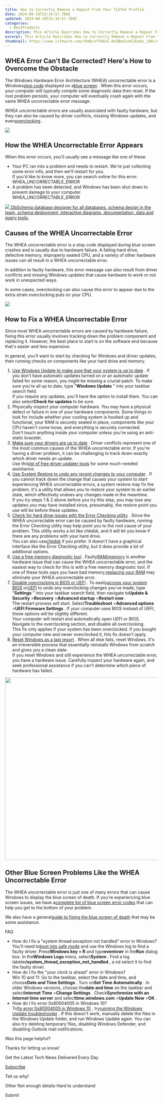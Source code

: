 ```yaml
---
title: How to Correctly Remove a Repost From Your TikTok Profile
date: 2024-08-18T23:34:57.789Z
updated: 2024-08-19T23:34:57.789Z
categories:
  - BestProducts
description: This Article Describes How to Correctly Remove a Repost From Your TikTok Profile
excerpt: This Article Describes How to Correctly Remove a Repost From Your TikTok Profile
thumbnail: https://www.lifewire.com/thmb/ofVXEuC-0nZBwdixH12Uz6x_iO8=/400x300/filters:no_upscale():max_bytes(150000):strip_icc():format(webp)/GettyImages-1273369281-398a08a5bf564a64a278f02404642c9d.jpg
---
```


## WHEA Error Can't Be Corrected? Here's How to Overcome the Obstacle
 The Windows Hardware Error Architecture (WHEA) uncorrectable error is a Windows[stop code](https://www.lifewire.com/what-is-a-stop-code-2625685) displayed on a[blue screen](https://www.lifewire.com/blue-screen-of-death-bsod-2625816) . When this error occurs, your computer will typically compile some diagnostic data then reset. If the root problem persists, your computer will eventually crash again with the same WHEA uncorrectable error message.

 WHEA uncorrectable errors are usually associated with faulty hardware, but they can also be caused by driver conflicts, missing Windows updates, and even[overclocking](https://www.lifewire.com/what-is-overclocking-a-computer-4092341) .

<!-- affiliate ads begin -->
<a href="https://secure.2checkout.com/order/checkout.php?PRODS=4620778&QTY=1&AFFILIATE=108875&CART=1"><img src="https://secure.avangate.com/images/merchant/07dd4d5a72f5740ef0f035f201951476/300__250banner.jpg" border="0"></a>
<!-- affiliate ads end -->
## How the WHEA Uncorrectable Error Appears

 When this error occurs, you'll usually see a message like one of these:

* Your PC ran into a problem and needs to restart. We're just collecting some error info, and then we'll restart for you.  
 If you'd like to know more, you can search online for this error: WHEA\_UNCORRECTABLE\_ERROR
* A problem has been detected, and Windows has been shut down to prevent damage to your computer.  
 WHEA\_UNCORRECTABLE\_ERROR

<!-- affiliate ads begin -->
<a href="https://shop.dbschema.com/order/checkout.php?PRODS=19867419&QTY=1&AFFILIATE=108875&CART=1"> <img src="https://secure.avangate.com/images/merchant/176b22bab4e94a28619ca2433b2ef241/products/1_icon256.png" border="0">
DbSchema database designer for all databases, schema design in the team, schema deployment, interactive diagrams, documentation, data and query tools. </a>
<!-- affiliate ads end -->
## Causes of the WHEA Uncorrectable Error

 The WHEA uncorrectable error is a stop code displayed during blue screen crashes and is usually due to hardware failure. A failing hard drive, defective memory, improperly seated CPU, and a variety of other hardware issues can all result in a WHEA uncorrectable error.

 In addition to faulty hardware, this error message can also result from driver conflicts and missing Windows updates that cause hardware to work or not work in unexpected ways.

 In some cases, overclocking can also cause this error to appear due to the extra strain overclocking puts on your CPU.

<!-- affiliate ads begin -->
<a href="https://estore.winxdvd.com/order/checkout.php?PRODS=12653808&QTY=1&AFFILIATE=108875&CART=1"><img src="https://www.winxdvd.com/affiliate/new-banner/wt-500x500.jpg" border="0"></a>
<!-- affiliate ads end -->
## How to Fix a WHEA Uncorrectable Error

 Since most WHEA uncorrectable errors are caused by hardware failure, fixing this error usually involves tracking down the problem component and replacing it. However, the best place to start is on the software end because that's easier and less expensive.

 In general, you'll want to start by checking for Windows and driver updates, then running checks on components like your hard drive and memory.

1. [Use Windows Update to make sure that your system is up to date](https://www.lifewire.com/how-to-check-for-install-windows-updates-2624596) . If you don't have automatic updates turned on or an automatic update failed for some reason, you might be missing a crucial patch. To make sure you're all up to date, type "**Windows Update** " into your taskbar search field.  
 If you require any updates, you'll have the option to install them. You can also select**Check for updates** to be sure.
2. Physically inspect your computer hardware. You may have a physical defect or failure in one of your hardware components. Some things to look for include whether your cooling system is hooked up and functional, your RAM is securely seated in place, components like your CPU haven't come loose, and everything is securely connected.  
 Don't touch anything inside your computer unless you're using an anti-static bracelet.
3. [Make sure your drivers are up to date](https://www.lifewire.com/how-to-update-drivers-in-windows-2619214) . Driver conflicts represent one of the most common causes of the WHEA uncorrectable error. If you're having a driver problem, it can be challenging to track down exactly which driver needs an update.  
 Use this[list of free driver updater tools](https://www.lifewire.com/free-driver-updater-tools-2619206) for some much-needed assistance.
4. [Use System Restore to undo any recent changes to your computer](https://www.lifewire.com/how-to-use-system-restore-in-windows-2626131) . If you cannot track down the change that causes your system to start experiencing WHEA uncorrectable errors, a system restore may fix the problem. It's a utility that allows you to restore your system to an earlier state, which effectively undoes any changes made in the meantime.  
 If you try steps 1 & 2 above before you try this step, you may lose any updates you may have installed since, presumably, the restore point you use will be before these updates.
5. [Check for hard drive issues with the Error Checking utility](https://www.lifewire.com/how-to-scan-a-hard-drive-using-error-checking-2624497) . Since the WHEA uncorrectable error can be caused by faulty hardware, running the Error Checking utility may help point you to the root cause of your problem. This utility works a lot like chkdsk, and it will let you know if there are any problems with your hard drive.  
 You can also use[chkdsk](https://www.lifewire.com/chkdsk-command-2625838) if you prefer. It doesn't have a graphical interface like the Error Checking utility, but it does provide a lot of additional options.
6. [Use a free memory diagnostic tool](https://www.lifewire.com/free-memory-test-programs-2626178) . Faulty[RAM/memory](https://www.lifewire.com/what-is-random-access-memory-ram-2618159) is another hardware issue that can cause the WHEA uncorrectable error, and the easiest way to check for this is with a free memory diagnostic tool. If one of these tools says you have bad memory,[replacing your RAM](https://www.lifewire.com/how-to-replace-the-memory-ram-in-a-computer-2626201) may eliminate your WHEA uncorrectable error.
7. [Disable overclocking in BIOS or UEFI](https://www.lifewire.com/bios-settings-831400) . To easily[access your system BIOS](https://www.lifewire.com/how-to-enter-bios-2624481) or[UEFI](https://www.lifewire.com/unified-extensible-firmware-interface-833069) to undo any overclocking changes you've made, type "**Settings** " into your taskbar search field, then navigate to**Update & Security** \>**Recovery** \>**Advanced startup** \>**Restart now** .  
 The restart process will start. Select**Troubleshoot** \>**Advanced options** \>**UEFI Firmware Settings** . If your computer uses BIOS instead of UEFI, these options will be slightly different.  
 Your computer will restart and automatically open UEFI or BIOS. Navigate to the overclocking section, and disable all overclocking.  
 This fix only applies if your system has been overclocked. If you bought your computer new and never overclocked it, this fix doesn't apply.
8. [Reset Windows as a last resort](https://www.lifewire.com/reset-this-pc-complete-walkthrough-2624538) . When all else fails, reset Windows. It's an irreversible process that essentially reinstalls Windows from scratch and gives you a clean slate.  
 If you reset Windows and still experience the WHEA uncorrectable error, you have a hardware issue. Carefully inspect your hardware again, and seek professional assistance if you can't determine which piece of hardware has failed.

<!-- affiliate ads begin -->
<a href="https://appsumo.8odi.net/c/5597632/2087389/7443" target="_top" id="2087389"><img src="//a.impactradius-go.com/display-ad/7443-2087389" border="0" alt="" width="1200" height="600"/></a><img height="0" width="0" src="https://appsumo.8odi.net/i/5597632/2087389/7443" style="position:absolute;visibility:hidden;" border="0" />
<!-- affiliate ads end -->
## Other Blue Screen Problems Like the WHEA Uncorrectable Error

 The WHEA uncorrectable error is just one of many errors that can cause Windows to display the blue screen of death. If you're experiencing blue screen issues, we have a[complete list of blue screen error codes](https://www.lifewire.com/blue-screen-error-codes-4065576) that can help you get to the bottom of your problem.

 We also have a general[guide to fixing the blue screen of death](https://www.lifewire.com/how-to-fix-a-blue-screen-of-death-2624518) that may be some assistance.

 FAQ

* How do I fix a "system thread exception not handled" error in Windows?  
 You'll need to[boot into safe mode](https://www.lifewire.com/how-do-i-start-windows-in-safe-mode-2624480) and use the Windows log to find a faulty driver. Press**Windows key + R** and type**eventvwr** in the**Run** dialog box. In the**Windows Logs** menu, select**System** . Find a log labeled**system\_thread\_exception\_not\_handled** , a nd select it to find the faulty driver.
* How do I fix the "your clock is ahead" error in Windows?  
 Win 10 and 11: Go to the taskbar, select the date and time, and choose**Date and Time Settings** . Turn on**Set Time Automatically** . In older Windows versions, choose the**date and time** on the taskbar and select**Internet Time** \>**Change Settings** . Check**Synchronize with an Internet time server** and select**time.windows.com** \>**Update** **Now** \>**OK** .
* How do I fix error 0x80004005 in Windows 10?  
 To[fix error 0x80004005 in Windows 10](https://www.lifewire.com/how-to-fix-error-code-0x80004005-4689559) , try[running the Windows Update troubleshooter](https://support.microsoft.com/help/4027322/windows-update-troubleshooter) . If this doesn't work, manually delete the files in the Windows Update folder, and run Windows Update again. You can also try deleting temporary files, disabling Windows Defender, and disabling Outlook mail notifications.

Was this page helpful?

Thanks for letting us know!

 Get the Latest Tech News Delivered Every Day

[Subscribe](https://www.lifewire.com/#)

Tell us why!

 Other  Not enough details  Hard to understand

 Submit

<ins class="adsbygoogle"
     style="display:block"
     data-ad-format="autorelaxed"
     data-ad-client="ca-pub-7571918770474297"
     data-ad-slot="1223367746"></ins>



<ins class="adsbygoogle"
     style="display:block"
     data-ad-client="ca-pub-7571918770474297"
     data-ad-slot="8358498916"
     data-ad-format="auto"
     data-full-width-responsive="true"></ins>


